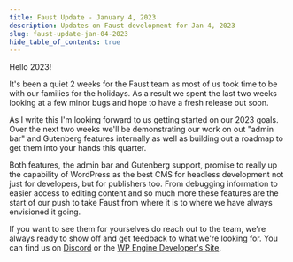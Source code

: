 ```yaml
---
title: Faust Update - January 4, 2023
description: Updates on Faust development for Jan 4, 2023
slug: faust-update-jan-04-2023
hide_table_of_contents: true
---
```


Hello 2023!

It's been a quiet 2 weeks for the Faust team as most of us took time to be with our families for the holidays. As a result we spent the last two weeks looking at a few minor bugs and hope to have a fresh release out soon.

<!--truncate-->

As I write this I'm looking forward to us getting started on our 2023 goals. Over the next two weeks we'll be demonstrating our work on out "admin bar" and Gutenberg features internally as well as building out a roadmap to get them into your hands this quarter.

Both features, the admin bar and Gutenberg support, promise to really up the capability of WordPress as the best CMS for headless development not just for developers, but for publishers too. From debugging information to easier access to editing content and so much more these features are the start of our push to take Faust from where it is to where we have always envisioned it going.

If you want to see them for yourselves do reach out to the team, we're always ready to show off and get feedback to what we're looking for. You can find us on [Discord](https://discord.gg/J2khkF9XYK) or the [WP Engine Developer's Site](https://developers.wpengine.com/?ref=faustjs).

